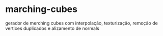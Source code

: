 # marching-cubes
gerador de merching cubes com  interpolação, texturização, remoção de vertices duplicados e alizamento de normals
